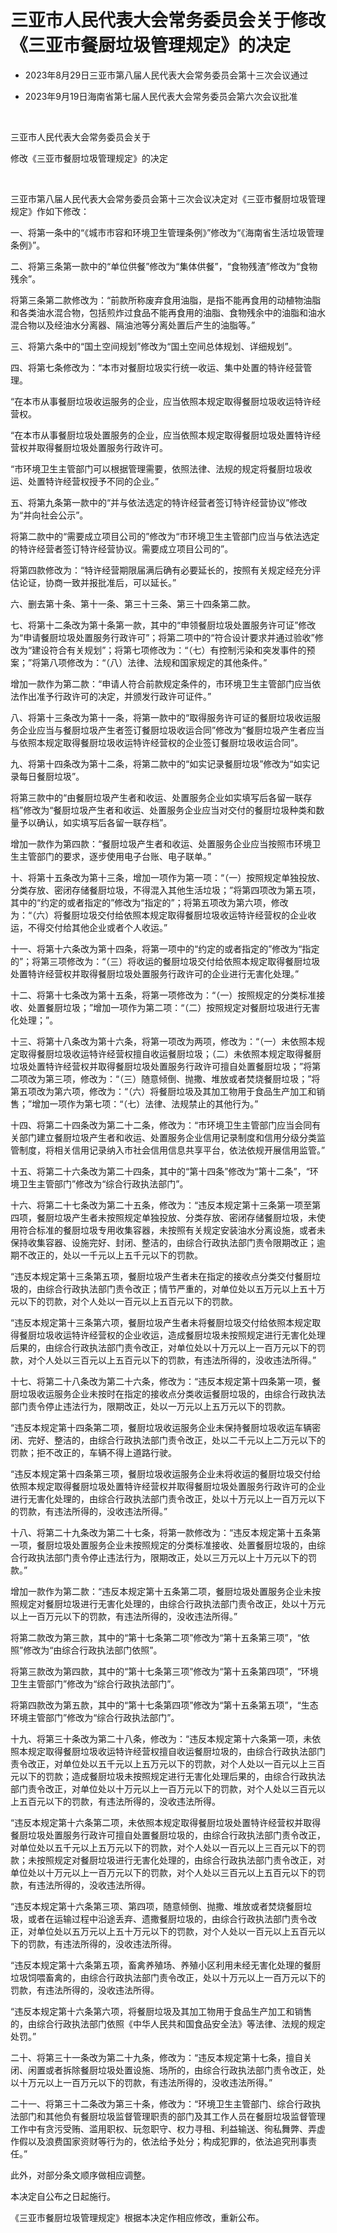 # 三亚市人民代表大会常务委员会关于修改《三亚市餐厨垃圾管理规定》的决定

- 2023年8月29日三亚市第八届人民代表大会常务委员会第十三次会议通过

- 2023年9月19日海南省第七届人民代表大会常务委员会第六次会议批准

<!-- INFO END -->

​

三亚市人民代表大会常务委员会关于

修改《三亚市餐厨垃圾管理规定》的决定​

​

三亚市第八届人民代表大会常务委员会第十三次会议决定对《三亚市餐厨垃圾管理规定》作如下修改：

一、将第一条中的“《城市市容和环境卫生管理条例》”修改为“《海南省生活垃圾管理条例》”。

二、将第三条第一款中的“单位供餐”修改为“集体供餐”，“食物残渣”修改为“食物残余”。

将第三条第二款修改为：“前款所称废弃食用油脂，是指不能再食用的动植物油脂和各类油水混合物，包括煎炸过食品不能再食用的油脂、食物残余中的油脂和油水混合物以及经油水分离器、隔油池等分离处置后产生的油脂等。”

三、将第六条中的“国土空间规划”修改为“国土空间总体规划、详细规划”。

四、将第七条修改为：“本市对餐厨垃圾实行统一收运、集中处置的特许经营管理。

“在本市从事餐厨垃圾收运服务的企业，应当依照本规定取得餐厨垃圾收运特许经营权。

“在本市从事餐厨垃圾处置服务的企业，应当依照本规定取得餐厨垃圾处置特许经营权并取得餐厨垃圾处置服务行政许可。

“市环境卫生主管部门可以根据管理需要，依照法律、法规的规定将餐厨垃圾收运、处置特许经营权授予不同的企业。”

五、将第九条第一款中的“并与依法选定的特许经营者签订特许经营协议”修改为“并向社会公示”。

将第二款中的“需要成立项目公司的”修改为“市环境卫生主管部门应当与依法选定的特许经营者签订特许经营协议。需要成立项目公司的”。

将第四款修改为：“特许经营期限届满后确有必要延长的，按照有关规定经充分评估论证，协商一致并报批准后，可以延长。”

六、删去第十条、第十一条、第三十三条、第三十四条第二款。

七、将第十二条改为第十条第一款，其中的“申领餐厨垃圾处置服务许可证”修改为“申请餐厨垃圾处置服务行政许可”；将第二项中的“符合设计要求并通过验收”修改为“建设符合有关规划”；将第七项修改为：“（七）有控制污染和突发事件的预案；”将第八项修改为：“（八）法律、法规和国家规定的其他条件。”

增加一款作为第二款：“申请人符合前款规定条件的，市环境卫生主管部门应当依法作出准予行政许可的决定，并颁发行政许可证件。”

八、将第十三条改为第十一条，将第一款中的“取得服务许可证的餐厨垃圾收运服务企业应当与餐厨垃圾产生者签订餐厨垃圾收运合同”修改为“餐厨垃圾产生者应当与依照本规定取得餐厨垃圾收运特许经营权的企业签订餐厨垃圾收运合同”。

九、将第十四条改为第十二条，将第二款中的“如实记录餐厨垃圾”修改为“如实记录每日餐厨垃圾”。

将第三款中的“由餐厨垃圾产生者和收运、处置服务企业如实填写后各留一联存档”修改为“餐厨垃圾产生者和收运、处置服务企业应当对交付的餐厨垃圾种类和数量予以确认，如实填写后各留一联存档”。

增加一款作为第四款：“餐厨垃圾产生者和收运、处置服务企业应当按照市环境卫生主管部门的要求，逐步使用电子台账、电子联单。”

十、将第十五条改为第十三条，增加一项作为第一项：“（一）按照规定单独投放、分类存放、密闭存储餐厨垃圾，不得混入其他生活垃圾；”将第四项改为第五项，其中的“约定的或者指定的”修改为“指定的”；将第五项改为第六项，修改为：“（六）将餐厨垃圾交付给依照本规定取得餐厨垃圾收运特许经营权的企业收运，不得交付给其他企业或者个人收运。”

十一、将第十六条改为第十四条，将第一项中的“约定的或者指定的”修改为“指定的”；将第三项修改为：“（三）将收运的餐厨垃圾交付给依照本规定取得餐厨垃圾处置特许经营权并取得餐厨垃圾处置服务行政许可的企业进行无害化处理。”

十二、将第十七条改为第十五条，将第一项修改为：“（一）按照规定的分类标准接收、处置餐厨垃圾；”增加一项作为第二项：“（二）按照规定对餐厨垃圾进行无害化处理；”。

十三、将第十八条改为第十六条，将第一项改为两项，修改为：“（一）未依照本规定取得餐厨垃圾收运特许经营权擅自收运餐厨垃圾；（二）未依照本规定取得餐厨垃圾处置特许经营权并取得餐厨垃圾处置服务行政许可擅自处置餐厨垃圾；”将第二项改为第三项，修改为：“（三）随意倾倒、抛撒、堆放或者焚烧餐厨垃圾；”将第五项改为第六项，修改为：“（六）将餐厨垃圾及其加工物用于食品生产加工和销售；”增加一项作为第七项：“（七）法律、法规禁止的其他行为。”

十四、将第二十四条改为第二十二条，修改为：“市环境卫生主管部门应当会同有关部门建立餐厨垃圾产生者和收运、处置服务企业信用记录制度和信用分级分类监管制度，将相关信用记录纳入市社会信用信息共享平台，依法依规开展信用监管。”

十五、将第二十六条改为第二十四条，其中的“第十四条”修改为“第十二条”，“环境卫生主管部门”修改为“综合行政执法部门”。

十六、将第二十七条改为第二十五条，修改为：“违反本规定第十三条第一项至第四项，餐厨垃圾产生者未按照规定单独投放、分类存放、密闭存储餐厨垃圾，未使用符合标准的餐厨垃圾专用收集容器，未按照有关规定安装油水分离设施，或者未保持收集容器、设施完好、封闭、整洁的，由综合行政执法部门责令限期改正；逾期不改正的，处以一千元以上五千元以下的罚款。

“违反本规定第十三条第五项，餐厨垃圾产生者未在指定的接收点分类交付餐厨垃圾的，由综合行政执法部门责令改正；情节严重的，对单位处以五万元以上五十万元以下的罚款，对个人处以一百元以上五百元以下的罚款。

“违反本规定第十三条第六项，餐厨垃圾产生者未将餐厨垃圾交付给依照本规定取得餐厨垃圾收运特许经营权的企业收运，造成餐厨垃圾未按照规定进行无害化处理后果的，由综合行政执法部门责令改正，对单位处以十万元以上一百万元以下的罚款，对个人处以三百元以上五百元以下的罚款，有违法所得的，没收违法所得。”

十七、将第二十八条改为第二十六条，修改为：“违反本规定第十四条第一项，餐厨垃圾收运服务企业未按时在指定的接收点分类收运餐厨垃圾的，由综合行政执法部门责令停止违法行为，限期改正，处以一万元以上五万元以下的罚款。

“违反本规定第十四条第二项，餐厨垃圾收运服务企业未保持餐厨垃圾收运车辆密闭、完好、整洁的，由综合行政执法部门责令改正，处以二千元以上二万元以下的罚款；拒不改正的，车辆不得上道路行驶。

“违反本规定第十四条第三项，餐厨垃圾收运服务企业未将收运的餐厨垃圾交付给依照本规定取得餐厨垃圾处置特许经营权并取得餐厨垃圾处置服务行政许可的企业进行无害化处理的，由综合行政执法部门责令改正，处以十万元以上一百万元以下的罚款，有违法所得的，没收违法所得。”

十八、将第二十九条改为第二十七条，将第一款修改为：“违反本规定第十五条第一项，餐厨垃圾处置服务企业未按照规定的分类标准接收、处置餐厨垃圾的，由综合行政执法部门责令停止违法行为，限期改正，处以三万元以上十万元以下的罚款。”

增加一款作为第二款：“违反本规定第十五条第二项，餐厨垃圾处置服务企业未按照规定对餐厨垃圾进行无害化处理的，由综合行政执法部门责令改正，处以十万元以上一百万元以下的罚款，有违法所得的，没收违法所得。”

将第二款改为第三款，其中的“第十七条第二项”修改为“第十五条第三项”，“依照”修改为“由综合行政执法部门依照”。

将第三款改为第四款，其中的“第十七条第三项”修改为“第十五条第四项”，“环境卫生主管部门”修改为“综合行政执法部门”。

将第四款改为第五款，其中的“第十七条第四项”修改为“第十五条第五项”，“生态环境主管部门”修改为“综合行政执法部门”。

十九、将第三十条改为第二十八条，修改为：“违反本规定第十六条第一项，未依照本规定取得餐厨垃圾收运特许经营权擅自收运餐厨垃圾的，由综合行政执法部门责令改正，对单位处以五千元以上五万元以下的罚款，对个人处以一百元以上三百元以下的罚款；造成餐厨垃圾未按照规定进行无害化处理后果的，由综合行政执法部门责令改正，对单位处以十万元以上一百万元以下的罚款，对个人处以三百元以上五百元以下的罚款，有违法所得的，没收违法所得。

“违反本规定第十六条第二项，未依照本规定取得餐厨垃圾处置特许经营权并取得餐厨垃圾处置服务行政许可擅自处置餐厨垃圾的，由综合行政执法部门责令改正，对单位处以五千元以上五万元以下的罚款，对个人处以一百元以上三百元以下的罚款；未按照规定对餐厨垃圾进行无害化处理的，由综合行政执法部门责令改正，对单位处以十万元以上一百万元以下的罚款，对个人处以三百元以上五百元以下的罚款，有违法所得的，没收违法所得。

“违反本规定第十六条第三项、第四项，随意倾倒、抛撒、堆放或者焚烧餐厨垃圾，或者在运输过程中沿途丢弃、遗撒餐厨垃圾的，由综合行政执法部门责令改正，对单位处以五万元以上五十万元以下的罚款，对个人处以一百元以上五百元以下的罚款，有违法所得的，没收违法所得。

“违反本规定第十六条第五项，畜禽养殖场、养殖小区利用未经无害化处理的餐厨垃圾饲喂畜禽的，由综合行政执法部门责令改正，处以十万元以上一百万元以下的罚款，有违法所得的，没收违法所得。

“违反本规定第十六条第六项，将餐厨垃圾及其加工物用于食品生产加工和销售的，由综合行政执法部门依照《中华人民共和国食品安全法》等法律、法规的规定处罚。”

二十、将第三十一条改为第二十九条，修改为：“违反本规定第十七条，擅自关闭、闲置或者拆除餐厨垃圾处置设施、场所的，由综合行政执法部门责令改正，处以十万元以上一百万元以下的罚款，有违法所得的，没收违法所得。”

二十一、将第三十二条改为第三十条，修改为：“环境卫生主管部门、综合行政执法部门和其他负有餐厨垃圾监督管理职责的部门及其工作人员在餐厨垃圾监督管理工作中有贪污受贿、滥用职权、玩忽职守、权力寻租、利益输送、徇私舞弊、弄虚作假以及浪费国家资财等行为的，依法给予处分；构成犯罪的，依法追究刑事责任。”

此外，对部分条文顺序做相应调整。

本决定自公布之日起施行。

《三亚市餐厨垃圾管理规定》根据本决定作相应修改，重新公布。
